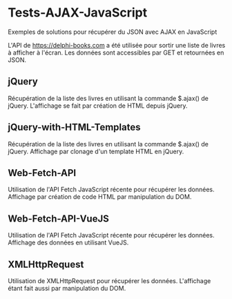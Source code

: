 # Tests-AJAX-JavaScript

Exemples de solutions pour récupérer du JSON avec AJAX en JavaScript

L'API de https://delphi-books.com a été utilisée pour sortir une liste de livres à afficher à l'écran. Les données sont
accessibles par GET et retournées en JSON.

## jQuery

Récupération de la liste des livres en utilisant la commande $.ajax() de jQuery. L'affichage se fait par création de
HTML depuis jQuery.

## jQuery-with-HTML-Templates

Récupération de la liste des livres en utilisant la commande $.ajax() de jQuery. Affichage par clonage d'un template
HTML en jQuery.

## Web-Fetch-API

Utilisation de l'API Fetch JavaScript récente pour récupérer les données. Affichage par création de code HTML par
manipulation du DOM.

## Web-Fetch-API-VueJS

Utilisation de l'API Fetch JavaScript récente pour récupérer les données. Affichage des données en utilisant VueJS.

## XMLHttpRequest

Utilisation de XMLHttpRequest pour récupérer les données. L'affichage étant fait aussi par manipulation du DOM.
